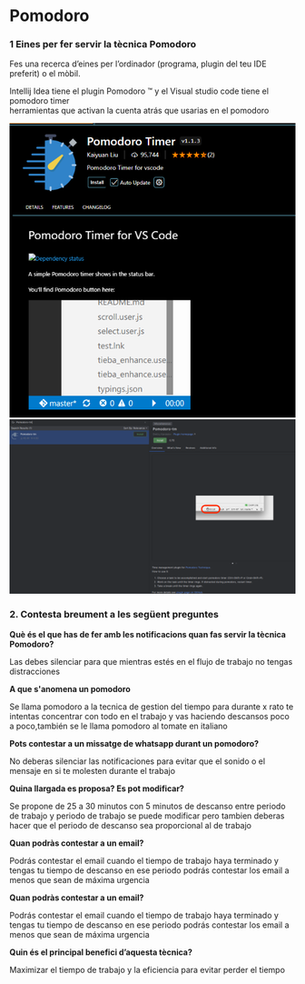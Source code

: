 # Pomodoro
### 1 Eines per fer servir la tècnica Pomodoro 
Fes una recerca d’eines per l’ordinador (programa, plugin del teu IDE preferit) o el mòbil.   

Intellij Idea tiene el plugin Pomodoro ™  y el Visual studio code tiene el pomodoro timer  
herramientas que activan la cuenta atrás que usarias en el pomodoro


![Imagen de VSC](/Pomodoro.PNG)
![Imagen de Intellij IDEA](/Pomodoro2.PNG)

### 2. Contesta breument a les següent preguntes 

**Què és el que has de fer amb les notificacions quan fas servir la tècnica Pomodoro?**

Las debes silenciar para que mientras estés en el flujo de trabajo no tengas distracciones  

**A que s'anomena un pomodoro**

Se llama pomodoro a la tecnica de gestion del tiempo para durante x rato te intentas concentrar con todo en el trabajo y vas haciendo descansos poco a poco,también se le llama pomodoro al tomate en italiano

**Pots contestar a un missatge de whatsapp durant un pomodoro?**

No deberas silenciar las notificaciones para evitar que el sonido o el mensaje en si te molesten durante el trabajo                                                                                                                                                                                        

**Quina llargada es proposa? Es pot modificar?**

Se propone de 25 a 30 minutos con 5 minutos de descanso entre periodo de trabajo y periodo de trabajo
se puede modificar pero tambien deberas hacer que el periodo de descanso sea proporcional al de trabajo

**Quan podràs contestar a un email?**

Podrás contestar el email cuando el tiempo de trabajo haya terminado y tengas tu tiempo de descanso en ese periodo podrás contestar los email a menos que sean de máxima urgencia                                                                                                                                

**Quan podràs contestar a un email?**


Podrás contestar el email cuando el tiempo de trabajo haya terminado y tengas tu tiempo de descanso en ese periodo podrás contestar los email a menos que sean de máxima urgencia


**Quin és el principal benefici d’aquesta tècnica?**

Maximizar el tiempo de trabajo y la eficiencia para evitar perder el tiempo








